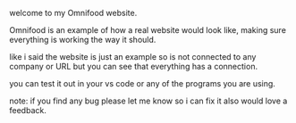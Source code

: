 welcome to my Omnifood website.

Omnifood is an example of how a real website would look like, making sure everything is working the way it should.

like i said the website is just an example so is not connected to any company or URL but you can see that everything has a connection.

you can test it out in your vs code or any of the programs you are using.

note: if you find any bug please let me know so i can fix it also would love a feedback.